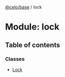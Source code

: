 [@celo/base](../README.md) / lock

# Module: lock

## Table of contents

### Classes

- [Lock](../classes/lock.Lock.md)
